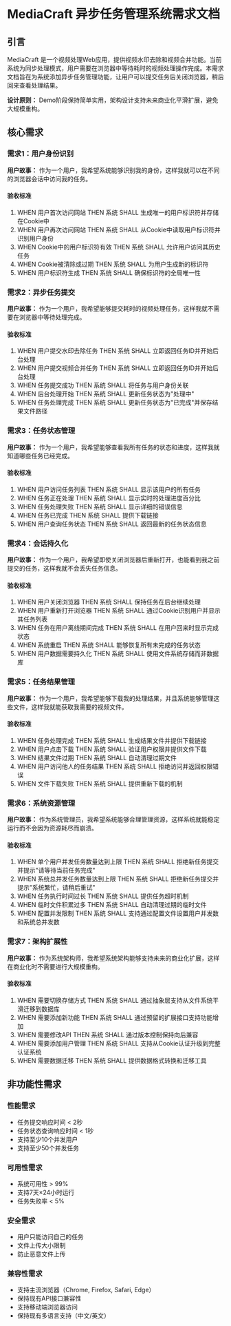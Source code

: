 # MediaCraft 异步任务管理系统需求文档

## 引言

MediaCraft 是一个视频处理Web应用，提供视频水印去除和视频合并功能。当前系统为同步处理模式，用户需要在浏览器中等待耗时的视频处理操作完成。本需求文档旨在为系统添加异步任务管理功能，让用户可以提交任务后关闭浏览器，稍后回来查看处理结果。

**设计原则：** Demo阶段保持简单实用，架构设计支持未来商业化平滑扩展，避免大规模重构。

## 核心需求

### 需求1：用户身份识别

**用户故事：** 作为一个用户，我希望系统能够识别我的身份，这样我就可以在不同的浏览器会话中访问我的任务。

#### 验收标准

1. WHEN 用户首次访问网站 THEN 系统 SHALL 生成唯一的用户标识符并存储在Cookie中
2. WHEN 用户再次访问网站 THEN 系统 SHALL 从Cookie中读取用户标识符并识别用户身份
3. WHEN Cookie中的用户标识符有效 THEN 系统 SHALL 允许用户访问其历史任务
4. WHEN Cookie被清除或过期 THEN 系统 SHALL 为用户生成新的标识符
5. WHEN 用户标识符生成 THEN 系统 SHALL 确保标识符的全局唯一性

### 需求2：异步任务提交

**用户故事：** 作为一个用户，我希望能够提交耗时的视频处理任务，这样我就不需要在浏览器中等待处理完成。

#### 验收标准

1. WHEN 用户提交水印去除任务 THEN 系统 SHALL 立即返回任务ID并开始后台处理
2. WHEN 用户提交视频合并任务 THEN 系统 SHALL 立即返回任务ID并开始后台处理
3. WHEN 任务提交成功 THEN 系统 SHALL 将任务与用户身份关联
4. WHEN 后台处理开始 THEN 系统 SHALL 更新任务状态为"处理中"
5. WHEN 任务处理完成 THEN 系统 SHALL 更新任务状态为"已完成"并保存结果文件路径

### 需求3：任务状态管理

**用户故事：** 作为一个用户，我希望能够查看我所有任务的状态和进度，这样我就知道哪些任务已经完成。

#### 验收标准

1. WHEN 用户访问任务列表 THEN 系统 SHALL 显示该用户的所有任务
2. WHEN 任务正在处理 THEN 系统 SHALL 显示实时的处理进度百分比
3. WHEN 任务处理失败 THEN 系统 SHALL 显示详细的错误信息
4. WHEN 任务已完成 THEN 系统 SHALL 提供下载链接
5. WHEN 用户查询任务状态 THEN 系统 SHALL 返回最新的任务状态信息

### 需求4：会话持久化

**用户故事：** 作为一个用户，我希望即使关闭浏览器后重新打开，也能看到我之前提交的任务，这样我就不会丢失任务信息。

#### 验收标准

1. WHEN 用户关闭浏览器 THEN 系统 SHALL 保持任务在后台继续处理
2. WHEN 用户重新打开浏览器 THEN 系统 SHALL 通过Cookie识别用户并显示其任务列表
3. WHEN 任务在用户离线期间完成 THEN 系统 SHALL 在用户回来时显示完成状态
4. WHEN 系统重启 THEN 系统 SHALL 能够恢复所有未完成的任务状态
5. WHEN 用户数据需要持久化 THEN 系统 SHALL 使用文件系统存储而非数据库

### 需求5：任务结果管理

**用户故事：** 作为一个用户，我希望能够下载我的处理结果，并且系统能够管理这些文件，这样我就能获取我需要的视频文件。

#### 验收标准

1. WHEN 任务处理完成 THEN 系统 SHALL 生成结果文件并提供下载链接
2. WHEN 用户点击下载 THEN 系统 SHALL 验证用户权限并提供文件下载
3. WHEN 结果文件过期 THEN 系统 SHALL 自动清理过期文件
4. WHEN 用户访问他人的任务结果 THEN 系统 SHALL 拒绝访问并返回权限错误
5. WHEN 文件下载失败 THEN 系统 SHALL 提供重新下载的机制

### 需求6：系统资源管理

**用户故事：** 作为系统管理员，我希望系统能够合理管理资源，这样系统就能稳定运行而不会因为资源耗尽而崩溃。

#### 验收标准

1. WHEN 单个用户并发任务数量达到上限 THEN 系统 SHALL 拒绝新任务提交并提示"请等待当前任务完成"
2. WHEN 系统总并发任务数量达到上限 THEN 系统 SHALL 拒绝新任务提交并提示"系统繁忙，请稍后重试"
3. WHEN 任务执行时间过长 THEN 系统 SHALL 提供任务超时机制
4. WHEN 临时文件积累过多 THEN 系统 SHALL 自动清理过期的临时文件
5. WHEN 配置并发限制 THEN 系统 SHALL 支持通过配置文件设置用户并发数和系统总并发数

### 需求7：架构扩展性

**用户故事：** 作为系统架构师，我希望系统架构能够支持未来的商业化扩展，这样在商业化时不需要进行大规模重构。

#### 验收标准

1. WHEN 需要切换存储方式 THEN 系统 SHALL 通过抽象层支持从文件系统平滑迁移到数据库
2. WHEN 需要添加新功能 THEN 系统 SHALL 通过预留的扩展接口支持功能增加
3. WHEN 需要修改API THEN 系统 SHALL 通过版本控制保持向后兼容
4. WHEN 需要添加用户管理 THEN 系统 SHALL 支持从Cookie认证升级到完整认证系统
5. WHEN 需要数据迁移 THEN 系统 SHALL 提供数据格式转换和迁移工具

## 非功能性需求

### 性能需求
- 任务提交响应时间 < 2秒
- 任务状态查询响应时间 < 1秒
- 支持至少10个并发用户
- 支持至少50个并发任务

### 可用性需求
- 系统可用性 > 99%
- 支持7天×24小时运行
- 任务失败率 < 5%

### 安全需求
- 用户只能访问自己的任务
- 文件上传大小限制
- 防止恶意文件上传

### 兼容性需求
- 支持主流浏览器（Chrome, Firefox, Safari, Edge）
- 保持现有API接口兼容性
- 支持移动端浏览器访问
- 保持现有多语言支持（中文/英文）